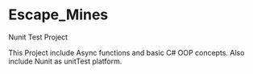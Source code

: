 # Escape_Mines
Nunit Test Project

This Project include Async functions and basic C# OOP concepts.
Also include Nunit as unitTest platform.
